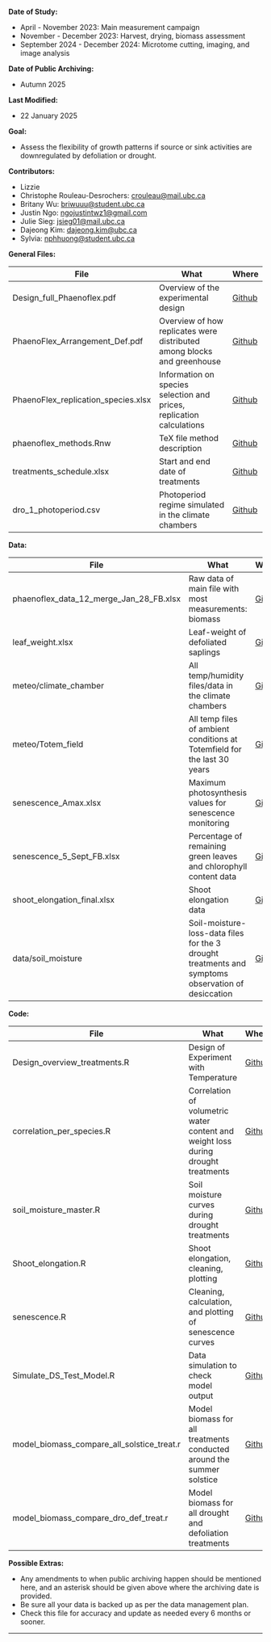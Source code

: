 **Date of Study:**

- April - November 2023: Main measurement campaign
- November - December 2023: Harvest, drying, biomass assessment
- September 2024 - December 2024: Microtome cutting, imaging, and image analysis

**Date of Public Archiving:**

- Autumn 2025

**Last Modified:**

- 22 January 2025

**Goal:**

- Assess the flexibility of growth patterns if source or sink activities are downregulated by defoliation or drought.

**Contributors:**

- Lizzie
- Christophe Rouleau-Desrochers: crouleau@mail.ubc.ca
- Britany Wu: briwuuu@student.ubc.ca
- Justin Ngo: ngojustintwz1@gmail.com
- Julie Sieg: jsieg01@mail.ubc.ca
- Dajeong Kim: dajeong.kim@ubc.ca
- Sylvia: nphhuong@student.ubc.ca

**General Files:**

| File                               | What                                                                     | Where   |
|------------------------------------|--------------------------------------------------------------------------|---------|
| Design_full_Phaenoflex.pdf         | Overview of the experimental design                                      | [Github](https://github.com/FrederikBaumgarten/PhaenoFlex_clean/blob/main/design/Design_full_Phaenoflex.pdf)  |
| PhaenoFlex_Arrangement_Def.pdf     | Overview of how replicates were distributed among blocks and greenhouse  | [Github](https://github.com/FrederikBaumgarten/PhaenoFlex_clean/blob/main/design/PhaenoFlex_Arrangement_Def.pdf)  |
| PhaenoFlex_replication_species.xlsx| Information on species selection and prices, replication calculations    | [Github](https://github.com/FrederikBaumgarten/PhaenoFlex_clean/blob/main/design/PhaenoFlex_replication_species.xlsx)  |
| phaenoflex_methods.Rnw             | TeX file method description                                              | [Github](https://github.com/FrederikBaumgarten/PhaenoFlex_clean/blob/main/docs/phaenoflex_methods.Rnw)  |
| treatments_schedule.xlsx           | Start and end date of treatments                                         | [Github](https://github.com/FrederikBaumgarten/PhaenoFlex_clean/blob/main/data/treatments_schedule.xlsx)  |
| dro_1_photoperiod.csv              | Photoperiod regime simulated in the climate chambers                     | [Github](https://github.com/FrederikBaumgarten/PhaenoFlex_clean/blob/main/notes/dro_1_photoperiod.csv)   |

**Data:**

| File                               | What                                                        | Where   |
|------------------------------------|-------------------------------------------------------------|---------|
| phaenoflex_data_12_merge_Jan_28_FB.xlsx | Raw data of main file with most measurements: biomass     | [Github](https://github.com/FrederikBaumgarten/PhaenoFlex_clean/blob/main/data/biomass/phaenoflex_data_12_merge_Jan_28_FB.xlsx)  |
| leaf_weight.xlsx                   | Leaf-weight of defoliated saplings                          | [Github](https://github.com/FrederikBaumgarten/PhaenoFlex_clean/blob/main/data/leaf_mass/leaf_weight.xlsx)  |
| meteo/climate_chamber              | All temp/humidity files/data in the climate chambers        | [Github](https://github.com/FrederikBaumgarten/PhaenoFlex_clean/tree/main/data/meteo/climate_chamber)  |
| meteo/Totem_field                  | All temp files of ambient conditions at Totemfield for the last 30 years | [Github](https://github.com/FrederikBaumgarten/PhaenoFlex_clean/tree/main/data/meteo/Totem_field)  |
| senescence_Amax.xlsx               | Maximum photosynthesis values for senescence monitoring    | [Github](https://github.com/FrederikBaumgarten/PhaenoFlex_clean/blob/main/data/senescence/senescence_Amax.xlsx)  |
| senescence_5_Sept_FB.xlsx          | Percentage of remaining green leaves and chlorophyll content data | [Github](https://github.com/FrederikBaumgarten/PhaenoFlex_clean/blob/main/data/senescence/senescence_5_Sept_FB.xlsx)  |
| shoot_elongation_final.xlsx        | Shoot elongation data                                       | [Github](https://github.com/FrederikBaumgarten/PhaenoFlex_clean/blob/main/data/shoot_elongation/shoot_elongation_final.xlsx)  |
| data/soil_moisture                 | Soil-moisture-loss-data files for the 3 drought treatments and symptoms observation of desiccation | [Github](https://github.com/FrederikBaumgarten/PhaenoFlex_clean/tree/main/data/soil_moisture)  |

**Code:**

| File                               | What                                                        | Where   |
|------------------------------------|-------------------------------------------------------------|---------|
| Design_overview_treatments.R       | Design of Experiment with Temperature                       | [Github](https://github.com/FrederikBaumgarten/PhaenoFlex_clean/blob/main/analysis/r/Design_overview_treatments.R)  |
| correlation_per_species.R           | Correlation of volumetric water content and weight loss during drought treatments | [Github](https://github.com/FrederikBaumgarten/PhaenoFlex_clean/blob/main/analysis/r/soil_moisture/correlation_per_species.R)  |
| soil_moisture_master.R             | Soil moisture curves during drought treatments              | [Github](https://github.com/FrederikBaumgarten/PhaenoFlex_clean/blob/main/analysis/r/soil_moisture/soil_moisture_master.R)  |
| Shoot_elongation.R                 | Shoot elongation, cleaning, plotting                        | [Github](https://github.com/FrederikBaumgarten/PhaenoFlex_clean/blob/main/analysis/r/Shoot_elongation.R)  |
| senescence.R                       | Cleaning, calculation, and plotting of senescence curves   | [Github](https://github.com/FrederikBaumgarten/PhaenoFlex_clean/blob/main/analysis/r/senescence.R)  |
| Simulate_DS_Test_Model.R           | Data simulation to check model output                       | [Github](https://github.com/FrederikBaumgarten/PhaenoFlex_clean/blob/main/analysis/r/Simulate_DS_Test_Model)  |
| model_biomass_compare_all_solstice_treat.r | Model biomass for all treatments conducted around the summer solstice | [Github](https://github.com/FrederikBaumgarten/PhaenoFlex_clean/blob/main/analysis/r/model_biomass_compare_all_solstice_treat.r)  |
| model_biomass_compare_dro_def_treat.r | Model biomass for all drought and defoliation treatments   | [Github](https://github.com/FrederikBaumgarten/PhaenoFlex_clean/blob/main/analysis/r/model_biomass_compare_dro_def_treat.r)  |

**Possible Extras:**

- Any amendments to when public archiving happen should be mentioned here, and an asterisk should be given above where the archiving date is provided.
- Be sure all your data is backed up as per the data management plan.
- Check this file for accuracy and update as needed every 6 months or sooner. 

---
